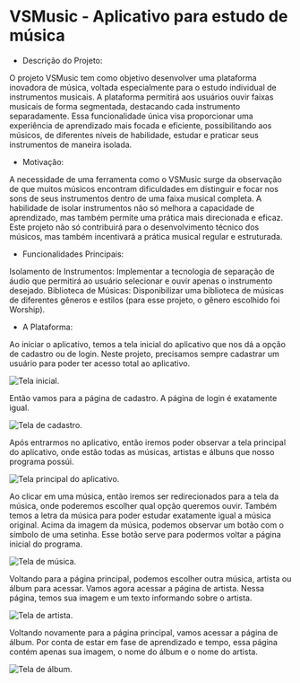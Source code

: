 # VSMusic - Aplicativo para estudo de música

- Descrição do Projeto:

O projeto VSMusic tem como objetivo desenvolver uma plataforma inovadora de música, voltada especialmente para o estudo individual de instrumentos musicais. A plataforma permitirá aos usuários ouvir faixas musicais de forma segmentada, destacando cada instrumento separadamente. Essa funcionalidade única visa proporcionar uma experiência de aprendizado mais focada e eficiente, possibilitando aos músicos, de diferentes níveis de habilidade, estudar e praticar seus instrumentos de maneira isolada.

 - Motivação:

A necessidade de uma ferramenta como o VSMusic surge da observação de que muitos músicos encontram dificuldades em distinguir e focar nos sons de seus instrumentos dentro de uma faixa musical completa. A habilidade de isolar instrumentos não só melhora a capacidade de aprendizado, mas também permite uma prática mais direcionada e eficaz. Este projeto não só contribuirá para o desenvolvimento técnico dos músicos, mas também incentivará a prática musical regular e estruturada.

 - Funcionalidades Principais:

Isolamento de Instrumentos: Implementar a tecnologia de separação de áudio que permitirá ao usuário selecionar e ouvir apenas o instrumento desejado.
Biblioteca de Músicas: Disponibilizar uma biblioteca de músicas de diferentes gêneros e estilos (para esse projeto, o gênero escolhido foi Worship).

- A Plataforma:

Ao iniciar o aplicativo, temos a tela inicial do aplicativo que nos dá a opção de cadastro ou de login.
Neste projeto, precisamos sempre cadastrar um usuário para poder ter acesso total ao aplicativo.

<img src="images/inicio.jpg" alt="Tela inicial.">

Então vamos para a página de cadastro. A página de login é exatamente igual.

<img src="images/cadastro.jpg" alt="Tela de cadastro.">

Após entrarmos no aplicativo, então iremos poder observar a tela principal do aplicativo, onde estão todas as músicas, artistas e álbuns que nosso programa possúi.

<img src="images/app.jpg" alt="Tela principal do aplicativo.">

Ao clicar em uma música, então iremos ser redirecionados para a tela da música, onde poderemos escolher qual opção queremos ouvir. Também temos a letra da música para poder estudar exatamente igual a música original.
Acima da imagem da música, podemos observar um botão com o símbolo de uma setinha. Esse botão serve para podermos voltar a página inicial do programa.

<img src="images/musica.jpg" alt="Tela de música.">

Voltando para a página principal, podemos escolher outra música, artista ou álbum para acessar. Vamos agora acessar a página de artista.
Nessa página, temos sua imagem e um texto informando sobre o artista.

<img src="images/perfil.jpg" alt="Tela de artista.">

Voltando novamente para a página principal, vamos acessar a página de álbum.
Por conta de estar em fase de aprendizado e tempo, essa página contém apenas sua imagem, o nome do álbum e o nome do artista.

<img src="images/album.jpg" alt="Tela de álbum.">
